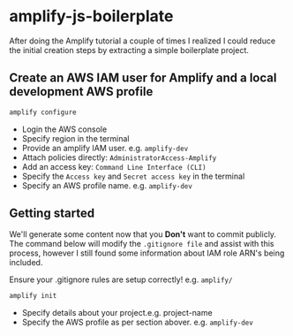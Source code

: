 # amplify-js-boilerplate

After doing the Amplify tutorial a couple of times I realized I could reduce the initial creation steps by extracting a simple boilerplate project.


## Create an **AWS IAM user** for Amplify and a local development **AWS profile**

```bash
amplify configure
```

- Login the AWS console
- Specify region in the terminal
- Provide an amplify IAM user. e.g. `amplify-dev`
- Attach policies directly: `AdministratorAccess-Amplify`
- Add an access key: `Command Line Interface (CLI)`
- Specify the `Access key` and `Secret access key` in the terminal
- Specify an AWS profile name. e.g. `amplify-dev`

## Getting started

We'll generate some content now that you **Don't** want to commit publicly.
The command below will modify the `.gitignore file` and assist with this process, however I still found some information about IAM role ARN's being included.

Ensure your .gitignore rules are setup correctly! 
e.g. `amplify/`

```bash
amplify init
```

- Specify details about your project.e.g. project-name
- Specify the AWS profile as per section abover. e.g. `amplify-dev`
